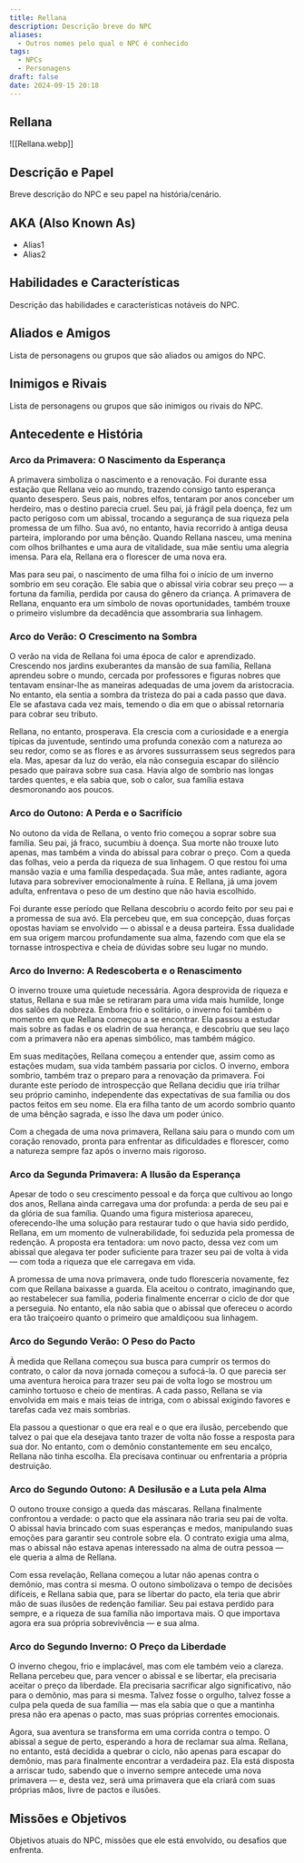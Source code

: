 ```yaml
---
title: Rellana
description: Descrição breve do NPC
aliases:
  - Outros nomes pelo qual o NPC é conhecido
tags:
  - NPCs
  - Personagens
draft: false
date: 2024-09-15 20:18
---
```


## Rellana

![[Rellana.webp]]

## Descrição e Papel

Breve descrição do NPC e seu papel na história/cenário.

## AKA (Also Known As)

- Alias1
- Alias2

## Habilidades e Características

Descrição das habilidades e características notáveis do NPC.

## Aliados e Amigos

Lista de personagens ou grupos que são aliados ou amigos do NPC.

## Inimigos e Rivais

Lista de personagens ou grupos que são inimigos ou rivais do NPC.

## Antecedente e História

### Arco da Primavera: O Nascimento da Esperança
A primavera simboliza o nascimento e a renovação. Foi durante essa estação que Rellana veio ao mundo, trazendo consigo tanto esperança quanto desespero. Seus pais, nobres elfos, tentaram por anos conceber um herdeiro, mas o destino parecia cruel. Seu pai, já frágil pela doença, fez um pacto perigoso com um abissal, trocando a segurança de sua riqueza pela promessa de um filho. Sua avó, no entanto, havia recorrido à antiga deusa parteira, implorando por uma bênção. Quando Rellana nasceu, uma menina com olhos brilhantes e uma aura de vitalidade, sua mãe sentiu uma alegria imensa. Para ela, Rellana era o florescer de uma nova era.

Mas para seu pai, o nascimento de uma filha foi o início de um inverno sombrio em seu coração. Ele sabia que o abissal viria cobrar seu preço — a fortuna da família, perdida por causa do gênero da criança. A primavera de Rellana, enquanto era um símbolo de novas oportunidades, também trouxe o primeiro vislumbre da decadência que assombraria sua linhagem.

### Arco do Verão: O Crescimento na Sombra
O verão na vida de Rellana foi uma época de calor e aprendizado. Crescendo nos jardins exuberantes da mansão de sua família, Rellana aprendeu sobre o mundo, cercada por professores e figuras nobres que tentavam ensinar-lhe as maneiras adequadas de uma jovem da aristocracia. No entanto, ela sentia a sombra da tristeza do pai a cada passo que dava. Ele se afastava cada vez mais, temendo o dia em que o abissal retornaria para cobrar seu tributo.

Rellana, no entanto, prosperava. Ela crescia com a curiosidade e a energia típicas da juventude, sentindo uma profunda conexão com a natureza ao seu redor, como se as flores e as árvores sussurrassem seus segredos para ela. Mas, apesar da luz do verão, ela não conseguia escapar do silêncio pesado que pairava sobre sua casa. Havia algo de sombrio nas longas tardes quentes, e ela sabia que, sob o calor, sua família estava desmoronando aos poucos.

### Arco do Outono: A Perda e o Sacrifício
No outono da vida de Rellana, o vento frio começou a soprar sobre sua família. Seu pai, já fraco, sucumbiu à doença. Sua morte não trouxe luto apenas, mas também a vinda do abissal para cobrar o preço. Com a queda das folhas, veio a perda da riqueza de sua linhagem. O que restou foi uma mansão vazia e uma família despedaçada. Sua mãe, antes radiante, agora lutava para sobreviver emocionalmente à ruína. E Rellana, já uma jovem adulta, enfrentava o peso de um destino que não havia escolhido.

Foi durante esse período que Rellana descobriu o acordo feito por seu pai e a promessa de sua avó. Ela percebeu que, em sua concepção, duas forças opostas haviam se envolvido — o abissal e a deusa parteira. Essa dualidade em sua origem marcou profundamente sua alma, fazendo com que ela se tornasse introspectiva e cheia de dúvidas sobre seu lugar no mundo.

### Arco do Inverno: A Redescoberta e o Renascimento
O inverno trouxe uma quietude necessária. Agora desprovida de riqueza e status, Rellana e sua mãe se retiraram para uma vida mais humilde, longe dos salões da nobreza. Embora frio e solitário, o inverno foi também o momento em que Rellana começou a se encontrar. Ela passou a estudar mais sobre as fadas e os eladrin de sua herança, e descobriu que seu laço com a primavera não era apenas simbólico, mas também mágico.

Em suas meditações, Rellana começou a entender que, assim como as estações mudam, sua vida também passaria por ciclos. O inverno, embora sombrio, também traz o preparo para a renovação da primavera. Foi durante este período de introspecção que Rellana decidiu que iria trilhar seu próprio caminho, independente das expectativas de sua família ou dos pactos feitos em seu nome. Ela era filha tanto de um acordo sombrio quanto de uma bênção sagrada, e isso lhe dava um poder único.

Com a chegada de uma nova primavera, Rellana saiu para o mundo com um coração renovado, pronta para enfrentar as dificuldades e florescer, como a natureza sempre faz após o inverno mais rigoroso.

### Arco da Segunda Primavera: A Ilusão da Esperança
Apesar de todo o seu crescimento pessoal e da força que cultivou ao longo dos anos, Rellana ainda carregava uma dor profunda: a perda de seu pai e da glória de sua família. Quando uma figura misteriosa apareceu, oferecendo-lhe uma solução para restaurar tudo o que havia sido perdido, Rellana, em um momento de vulnerabilidade, foi seduzida pela promessa de redenção. A proposta era tentadora: um novo pacto, dessa vez com um abissal que alegava ter poder suficiente para trazer seu pai de volta à vida — com toda a riqueza que ele carregava em vida.

A promessa de uma nova primavera, onde tudo floresceria novamente, fez com que Rellana baixasse a guarda. Ela aceitou o contrato, imaginando que, ao restabelecer sua família, poderia finalmente encerrar o ciclo de dor que a perseguia. No entanto, ela não sabia que o abissal que ofereceu o acordo era tão traiçoeiro quanto o primeiro que amaldiçoou sua linhagem.

### Arco do Segundo Verão: O Peso do Pacto
À medida que Rellana começou sua busca para cumprir os termos do contrato, o calor da nova jornada começou a sufocá-la. O que parecia ser uma aventura heroica para trazer seu pai de volta logo se mostrou um caminho tortuoso e cheio de mentiras. A cada passo, Rellana se via envolvida em mais e mais teias de intriga, com o abissal exigindo favores e tarefas cada vez mais sombrias.

Ela passou a questionar o que era real e o que era ilusão, percebendo que talvez o pai que ela desejava tanto trazer de volta não fosse a resposta para sua dor. No entanto, com o demônio constantemente em seu encalço, Rellana não tinha escolha. Ela precisava continuar ou enfrentaria a própria destruição.

### Arco do Segundo Outono: A Desilusão e a Luta pela Alma
O outono trouxe consigo a queda das máscaras. Rellana finalmente confrontou a verdade: o pacto que ela assinara não traria seu pai de volta. O abissal havia brincado com suas esperanças e medos, manipulando suas emoções para garantir seu controle sobre ela. O contrato exigia uma alma, mas o abissal não estava apenas interessado na alma de outra pessoa — ele queria a alma de Rellana.

Com essa revelação, Rellana começou a lutar não apenas contra o demônio, mas contra si mesma. O outono simbolizava o tempo de decisões difíceis, e Rellana sabia que, para se libertar do pacto, ela teria que abrir mão de suas ilusões de redenção familiar. Seu pai estava perdido para sempre, e a riqueza de sua família não importava mais. O que importava agora era sua própria sobrevivência — e sua alma.

### Arco do Segundo Inverno: O Preço da Liberdade
O inverno chegou, frio e implacável, mas com ele também veio a clareza. Rellana percebeu que, para vencer o abissal e se libertar, ela precisaria aceitar o preço da liberdade. Ela precisaria sacrificar algo significativo, não para o demônio, mas para si mesma. Talvez fosse o orgulho, talvez fosse a culpa pela queda de sua família — mas ela sabia que o que a mantinha presa não era apenas o pacto, mas suas próprias correntes emocionais.

Agora, sua aventura se transforma em uma corrida contra o tempo. O abissal a segue de perto, esperando a hora de reclamar sua alma. Rellana, no entanto, está decidida a quebrar o ciclo, não apenas para escapar do demônio, mas para finalmente encontrar a verdadeira paz. Ela está disposta a arriscar tudo, sabendo que o inverno sempre antecede uma nova primavera — e, desta vez, será uma primavera que ela criará com suas próprias mãos, livre de pactos e ilusões.

## Missões e Objetivos

Objetivos atuais do NPC, missões que ele está envolvido, ou desafios que enfrenta.
